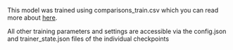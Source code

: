 This model was trained using comparisons_train.csv which you can read more about [here](https://huggingface.co/datasets/projectaligned/reddit_writingprompts_full).

All other training parameters and settings are accessible via the config.json and trainer_state.json files of the individual checkpoints